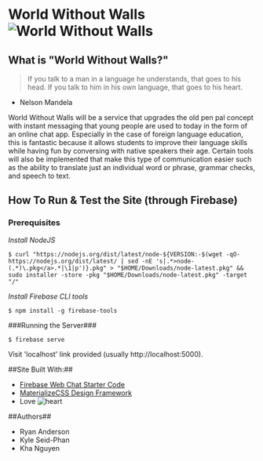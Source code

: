 # World Without Walls ![World Without Walls](https://maxcdn.icons8.com/Color/PNG/48/Messaging/chat-48.png "World Without Walls")

## What is "World Without Walls?"
> If you talk to a man in a language he understands, that goes to his head. If you talk to him in his own language, that goes to his heart.
 - Nelson Mandela

World Without Walls will be a service that upgrades the old pen pal concept with instant messaging that young people are used to today in the form of an online chat app. Especially in the case of foreign language education, this is fantastic because it allows students to improve their language skills while having fun by conversing with native speakers their age. Certain tools will also be implemented that make this type of communication easier such as the ability to translate just an individual word or phrase, grammar checks, and speech to text.


## How To Run & Test the Site (through Firebase)


### Prerequisites

*Install NodeJS*

```shell
$ curl "https://nodejs.org/dist/latest/node-${VERSION:-$(wget -qO- https://nodejs.org/dist/latest/ | sed -nE 's|.*>node-(.*)\.pkg</a>.*|\1|p')}.pkg" > "$HOME/Downloads/node-latest.pkg" && sudo installer -store -pkg "$HOME/Downloads/node-latest.pkg" -target "/"
```
*Install Firebase CLI tools*

```shell
$ npm install -g firebase-tools
```

###Running the  Server###

```shell
$ firebase serve
```

Visit 'localhost' link provided (usually http://localhost:5000).

##Site Built With:##
- [Firebase Web Chat Starter Code](https://codelabs.developers.google.com/codelabs/firebase-web/#0)
- [MaterializeCSS Design Framework](http://materializecss.com)
- Love ![heart](https://maxcdn.icons8.com/office/PNG/16/Gaming/hearts-16.png "Love")


##Authors##
- Ryan Anderson
- Kyle Seid-Phan
-  Kha Nguyen
